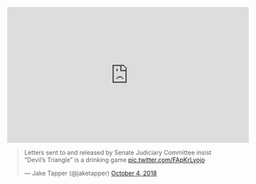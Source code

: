 <iframe width="560" height="315" src="https://www.youtube.com/embed/PDDehM0cfOI?rel=0" frameborder="0" allow="autoplay; encrypted-media" allowfullscreen></iframe>


<blockquote class="twitter-tweet" data-lang="en"><p lang="en" dir="ltr">Letters sent to and released by Senate Judiciary Committee insist “Devil’s Triangle” is a drinking game <a href="https://t.co/FApKrLvojo">pic.twitter.com/FApKrLvojo</a></p>&mdash; Jake Tapper (@jaketapper) <a href="https://twitter.com/jaketapper/status/1047924963611750400?ref_src=twsrc%5Etfw">October 4, 2018</a></blockquote>
<script async src="https://platform.twitter.com/widgets.js" charset="utf-8"></script>
